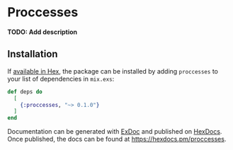 # Proccesses

**TODO: Add description**

## Installation

If [available in Hex](https://hex.pm/docs/publish), the package can be installed
by adding `proccesses` to your list of dependencies in `mix.exs`:

```elixir
def deps do
  [
    {:proccesses, "~> 0.1.0"}
  ]
end
```

Documentation can be generated with [ExDoc](https://github.com/elixir-lang/ex_doc)
and published on [HexDocs](https://hexdocs.pm). Once published, the docs can
be found at <https://hexdocs.pm/proccesses>.

